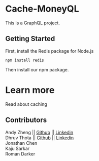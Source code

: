 # Cache-MoneyQL
This is a GraphQL project.

## Getting Started
First, install the Redis package for Node.js

`npm install redis`

Then install our npm package.

# Learn more
Read about caching

## Contributors
Andy Zheng || [Github]() || [Linkedin]()\
Dhruv Thota || [Github](https://github.com/L05Dhruv) || [Linkedin](https://www.linkedin.com/in/dhruv-thota/)\
Jonathan Chen\
Kaju Sarkar\
Roman Darker
